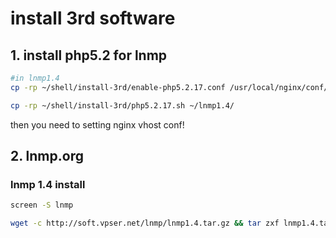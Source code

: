 # install 3rd software

## 1. install php5.2 for lnmp
```bash
#in lnmp1.4 
cp -rp ~/shell/install-3rd/enable-php5.2.17.conf /usr/local/nginx/conf/

cp -rp ~/shell/install-3rd/php5.2.17.sh ~/lnmp1.4/
```

then you need to setting nginx vhost conf!


## 2. lnmp.org

### lnmp 1.4 install

```bash
screen -S lnmp

wget -c http://soft.vpser.net/lnmp/lnmp1.4.tar.gz && tar zxf lnmp1.4.tar.gz && cd lnmp1.4 && ./install.sh lnmp
```